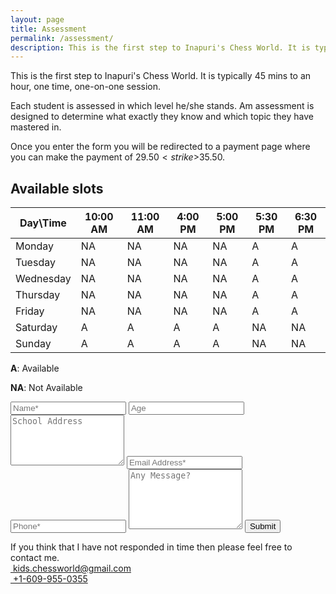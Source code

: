 ```yaml
---
layout: page
title: Assessment
permalink: /assessment/
description: This is the first step to Inapuri's Chess World. It is typically 45 mins to an hour, one time, one on one session.
---
```


This is the first step to Inapuri's Chess World. It is typically 45 mins to an hour, one time, one-on-one session.

Each student is assessed in which level he/she stands. Am assessment is designed to determine what exactly they know and which topic they have mastered in.

Once you enter the form you will be redirected to a payment page where you can make the payment of $29.50 <strike>$35.50</strike>.

## Available slots

<div class="table-container">
<table class="table table-bordered table-hover table-condensed">
<thead><tr><th title="Field #1">Day\Time</th>
<th title="Field #2">10:00 AM</th>
<th title="Field #3">11:00 AM</th>
<th title="Field #4">4:00 PM</th>
<th title="Field #5">5:00 PM</th>
<th title="Field #6">5:30 PM</th>
<th title="Field #7">6:30 PM</th>
</tr></thead>
<tbody><tr>
<td>Monday</td>
<td>NA</td>
<td>NA</td>
<td>NA</td>
<td>NA</td>
<td>A</td>
<td>A</td>
</tr>
<tr>
<td>Tuesday</td>
<td>NA</td>
<td>NA</td>
<td>NA</td>
<td>NA</td>
<td>A</td>
<td>A</td>
</tr>
<tr>
<td>Wednesday</td>
<td>NA</td>
<td>NA</td>
<td>NA</td>
<td>NA</td>
<td>A</td>
<td>A</td>
</tr>
<tr>
<td>Thursday</td>
<td>NA</td>
<td>NA</td>
<td>NA</td>
<td>NA</td>
<td>A</td>
<td>A</td>
</tr>
<tr>
<td>Friday</td>
<td>NA</td>
<td>NA</td>
<td>NA</td>
<td>NA</td>
<td>A</td>
<td>A</td>
</tr>
<tr>
<td>Saturday</td>
<td>A</td>
<td>A</td>
<td>A</td>
<td>A</td>
<td>NA</td>
<td>NA</td>
</tr>
<tr>
<td>Sunday</td>
<td>A</td>
<td>A</td>
<td>A</td>
<td>A</td>
<td>NA</td>
<td>NA</td>
</tr>
</tbody></table>
</div>


**A**: Available

**NA**: Not Available

<div>
 <script type="text/javascript">var submitted=false;</script>
 <iframe name="hidden_iframe" id="hidden_iframe" style="display:none;" onload="if(submitted)  {window.location='http://inapurichessworld.com/payment/';}"></iframe>
<form class="wj-contact rev" action="https://docs.google.com/forms/d/e/1FAIpQLSdcSssxNGawh2x_YRzovXPNh0e4U7Vyj6kYQDuwtpHrFlTNzQ/formResponse" method="POST" target="hidden_iframe" 
onsubmit="submitted=true;">
<input type="text" name="entry.2005620554" placeholder="Name*" class="input shadow" required>
<input type="number" name="entry.456148767" placeholder="Age" class="input shadow">
<textarea type="text" name="entry.1065046570" rows="5" placeholder="School Address" class="input shadow"></textarea>
<input type="email" name="entry.1079944046" placeholder="Email Address*" class="input shadow" required>
<input type="text" name="entry.904361406" placeholder="Phone*" class="input shadow" required>
<textarea type="text" name="entry.2099269038" rows="6" placeholder="Any Message?" class="input shadow"></textarea>
<input type="hidden" name="_next" value="{{site.url}}/payment/">
<input class="cards btn" type="submit" value="Submit">
</form>
</div>
If you think that I have not responded in time then please feel free to contact me.

<div class="r">
    <div class="c-6"><a href="mailto:{{site.author.email}}"><i class="fa fa-envelope"></i> &nbsp;kids.chessworld@gmail.com</a></div>
    <div class="c-6"><a href="tel:{{site.author.phone}}"><i class="fa fa-phone"></i> &nbsp;+1-609-955-0355</a></div>
</div>

<p></p>
